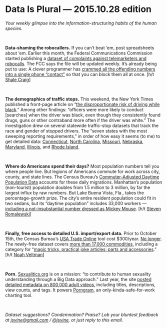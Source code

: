Data Is Plural — 2015.10.28 edition
===================================

*Your weekly glimpse into the information-structuring habits of the human species.*

&nbsp;

**Data-shaming the robocallers.** If you can’t beat ‘em, post spreadsheets about ‘em. Earlier this month, the Federal Communications Commission started publishing a [dataset of complaints against telemarketers and robocalls](https://consumercomplaints.fcc.gov/hc/en-us/articles/205239443-Data-on-Unwanted-Calls). The FCC says the file will be updated weekly. It’s already being put to use: A clever programmer has [crammed all the offending numbers into a single phone “contact”](https://github.com/shalecraig/telemarketing) so that you can block them all at once. [h/t [Shale Craig](https://twitter.com/__shale__/status/657423817623506944)]

&nbsp;

**The demographics of traffic stops.** This weekend, the New York Times published a front-page article on “[the disproportionate risk of driving while black](http://www.nytimes.com/2015/10/25/us/racial-disparity-traffic-stops-driving-black.html).” Among other findings: “officers were more likely to conduct [searches] when the driver was black, even though they consistently found drugs, guns or other contraband more often if the driver was white.” The investigation drew on several statewide traffic-stop datasets that track the race and gender of stopped drivers. The “seven states with the most sweeping reporting requirements,” in order of how easy it seems (to me) to get detailed data: [Connecticut](http://ctrp3.ctdata.org/), [North Carolina](http://trafficstops.ncdoj.gov/Default.aspx?pageid=2), [Missouri](https://www.ago.mo.gov/home/vehicle-stops-report), [Nebraska](http://www.ncc.nebraska.gov/statistics/trafficstops/), [Maryland](http://www.goccp.maryland.gov/msac/law-enforcement.php), [Illinois](http://www.idot.illinois.gov/transportation-system/local-transportation-partners/law-enforcement/illinois-traffic-stop-study), and [Rhode Island](http://www.ri.gov/press/view/23152).

&nbsp;

**Where do Americans spend their days?** Most population numbers tell you where people live. But legions of Americans commute for work across city, county, and state lines. The Census Bureau’s [Commuter-Adjusted Daytime Population Data](https://www.census.gov/hhes/commuting/data/daytimepop.html) accounts for these daily migrations. Manhattan’s population (non-tourist) population doubles from 1.5 million to 3 million, by far the largest influx by raw numbers. But Lake Buena Vista, Fla., takes the percentage-growth prize. The city’s entire resident population could fit in two sedans, but its “daytime population” includes 33,000 workers — [including a not-insubstantial number dressed as Mickey Mouse](https://en.wikipedia.org/wiki/Lake_Buena_Vista,_Florida). [h/t [Steven Romalewski](https://twitter.com/SR_spatial/status/656827844128034816)]

&nbsp;

**Finally, free access to detailed U.S. import/export data.** Prior to October 15th, the Census Bureau’s [USA Trade Online](https://usatrade.census.gov/) tool cost $300/year. [No longer](http://www.census.gov/newsroom/press-releases/2015/cb15-tps87.html). The newly-free dataset covers [more than 17,000 commodities](https://en.wikipedia.org/wiki/Harmonized_Tariff_Schedule_for_the_United_States), including a category for “[magic tricks, practical joke articles; parts and accessories](http://www.census.gov/foreign-trade/statistics/graphs/GOTM/201508/index.html).” [h/t [Noah Veltman](https://twitter.com/veltman)]

&nbsp;

**Porn.** [Sexualitics.org](http://sexualitics.org/) is on a mission: “to contribute to human sexuality understanding through a Big Data approach.” Last year, the site [posted detailed metadata on 800,000 adult videos](http://sexualitics.github.io/), including titles, descriptions, view counts, and tags. It powers [Porngram](http://porngram.sexualitics.org/), an only-kinda-safe-for-work charting tool.

&nbsp;

*Dataset suggestions? Condemnation? Praise? Lob your bluntest feedback at <jsvine@gmail.com> / [@jsvine](https://twitter.com/jsvine), or just reply to this email.*